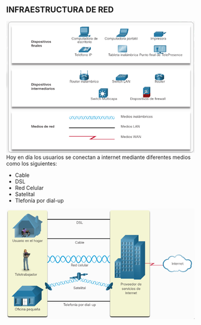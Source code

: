 ## INFRAESTRUCTURA DE RED
![](/img/img_redes/Infra_red.png)
Hoy en día los usuarios se conectan a internet mediante diferentes medios como los siguientes:
- Cable
- DSL
- Red Celular
- Satelital
- Tlefonía por dial-up

![](/img/img_redes/medios_ISP.png)